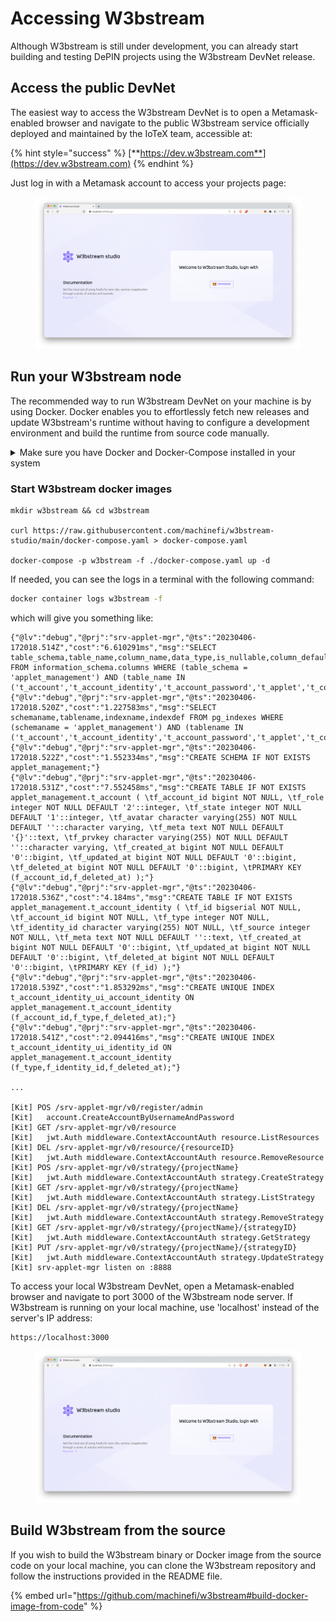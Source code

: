 # Accessing W3bstream

Although W3bstream is still under development, you can already start building and testing DePIN projects using the W3bstream DevNet release.&#x20;

## Access the public DevNet

The easiest way to access the W3bstream DevNet is to open a Metamask-enabled browser and navigate to the public W3bstream service officially deployed and maintained by the IoTeX team, accessible at:

{% hint style="success" %}
[**https://dev.w3bstream.com**](https://dev.w3bstream.com)
{% endhint %}

Just log in with a Metamask account to access your projects page:

<figure><img src="../.gitbook/assets/image (1).png" alt=""><figcaption></figcaption></figure>

## &#x20;Run your W3bstream node

The recommended way to run W3bstream DevNet on your machine is by using Docker. Docker enables you to effortlessly fetch new releases and update W3bstream's runtime without having to configure a development environment and build the runtime from source code manually.

<details>

<summary>Make sure you have Docker and Docker-Compose installed in your system</summary>

Install Docker from the official website:

[https://www.docker.com](https://www.docker.com)

Once you have Docker installed in your system, make sure your user is allowed to run the docker command with:

```bash
 sudo usermod -aG docker $USER
```

Log out and log back in so that your group membership is re-evaluated, then verify that you can run `docker` commands without `sudo`

```bash
docker run hello-world
```

</details>

### Start W3bstream docker images

```
mkdir w3bstream && cd w3bstream

curl https://raw.githubusercontent.com/machinefi/w3bstream-studio/main/docker-compose.yaml > docker-compose.yaml

docker-compose -p w3bstream -f ./docker-compose.yaml up -d
```

If needed, you can see the logs in a terminal with the following command:

```bash
docker container logs w3bstream -f
```

which will give you something like:

```
{"@lv":"debug","@prj":"srv-applet-mgr","@ts":"20230406-172018.514Z","cost":"6.610291ms","msg":"SELECT table_schema,table_name,column_name,data_type,is_nullable,column_default,character_maximum_length,numeric_precision,numeric_scale FROM information_schema.columns WHERE (table_schema = 'applet_management') AND (table_name IN ('t_account','t_account_identity','t_account_password','t_applet','t_config','t_event_log','t_instance','t_project','t_publisher','t_resource','t_strategy','t_wasm_log'))"}
{"@lv":"debug","@prj":"srv-applet-mgr","@ts":"20230406-172018.520Z","cost":"1.227583ms","msg":"SELECT schemaname,tablename,indexname,indexdef FROM pg_indexes WHERE (schemaname = 'applet_management') AND (tablename IN ('t_account','t_account_identity','t_account_password','t_applet','t_config','t_event_log','t_instance','t_project','t_publisher','t_resource','t_strategy','t_wasm_log'))"}
{"@lv":"debug","@prj":"srv-applet-mgr","@ts":"20230406-172018.522Z","cost":"1.552334ms","msg":"CREATE SCHEMA IF NOT EXISTS applet_management;"}
{"@lv":"debug","@prj":"srv-applet-mgr","@ts":"20230406-172018.531Z","cost":"7.552458ms","msg":"CREATE TABLE IF NOT EXISTS applet_management.t_account ( \tf_account_id bigint NOT NULL, \tf_role integer NOT NULL DEFAULT '2'::integer, \tf_state integer NOT NULL DEFAULT '1'::integer, \tf_avatar character varying(255) NOT NULL DEFAULT ''::character varying, \tf_meta text NOT NULL DEFAULT '{}'::text, \tf_prvkey character varying(255) NOT NULL DEFAULT ''::character varying, \tf_created_at bigint NOT NULL DEFAULT '0'::bigint, \tf_updated_at bigint NOT NULL DEFAULT '0'::bigint, \tf_deleted_at bigint NOT NULL DEFAULT '0'::bigint, \tPRIMARY KEY (f_account_id,f_deleted_at) );"}
{"@lv":"debug","@prj":"srv-applet-mgr","@ts":"20230406-172018.536Z","cost":"4.184ms","msg":"CREATE TABLE IF NOT EXISTS applet_management.t_account_identity ( \tf_id bigserial NOT NULL, \tf_account_id bigint NOT NULL, \tf_type integer NOT NULL, \tf_identity_id character varying(255) NOT NULL, \tf_source integer NOT NULL, \tf_meta text NOT NULL DEFAULT ''::text, \tf_created_at bigint NOT NULL DEFAULT '0'::bigint, \tf_updated_at bigint NOT NULL DEFAULT '0'::bigint, \tf_deleted_at bigint NOT NULL DEFAULT '0'::bigint, \tPRIMARY KEY (f_id) );"}
{"@lv":"debug","@prj":"srv-applet-mgr","@ts":"20230406-172018.539Z","cost":"1.853292ms","msg":"CREATE UNIQUE INDEX t_account_identity_ui_account_identity ON applet_management.t_account_identity (f_account_id,f_type,f_deleted_at);"}
{"@lv":"debug","@prj":"srv-applet-mgr","@ts":"20230406-172018.541Z","cost":"2.094416ms","msg":"CREATE UNIQUE INDEX t_account_identity_ui_identity_id ON applet_management.t_account_identity (f_type,f_identity_id,f_deleted_at);"}

...

[Kit] POS /srv-applet-mgr/v0/register/admin
[Kit] 	account.CreateAccountByUsernameAndPassword
[Kit] GET /srv-applet-mgr/v0/resource
[Kit] 	jwt.Auth middleware.ContextAccountAuth resource.ListResources
[Kit] DEL /srv-applet-mgr/v0/resource/{resourceID}
[Kit] 	jwt.Auth middleware.ContextAccountAuth resource.RemoveResource
[Kit] POS /srv-applet-mgr/v0/strategy/{projectName}
[Kit] 	jwt.Auth middleware.ContextAccountAuth strategy.CreateStrategy
[Kit] GET /srv-applet-mgr/v0/strategy/{projectName}
[Kit] 	jwt.Auth middleware.ContextAccountAuth strategy.ListStrategy
[Kit] DEL /srv-applet-mgr/v0/strategy/{projectName}
[Kit] 	jwt.Auth middleware.ContextAccountAuth strategy.RemoveStrategy
[Kit] GET /srv-applet-mgr/v0/strategy/{projectName}/{strategyID}
[Kit] 	jwt.Auth middleware.ContextAccountAuth strategy.GetStrategy
[Kit] PUT /srv-applet-mgr/v0/strategy/{projectName}/{strategyID}
[Kit] 	jwt.Auth middleware.ContextAccountAuth strategy.UpdateStrategy
[Kit] srv-applet-mgr listen on :8888
```

To access your local W3bstream DevNet, open a Metamask-enabled browser and navigate to port 3000 of the W3bstream node server. If W3bstream is running on your local machine, use 'localhost' instead of the server's IP address:

```
https://localhost:3000
```

<figure><img src="../.gitbook/assets/image (1).png" alt=""><figcaption></figcaption></figure>

## Build W3bstream from the source

If you wish to build the W3bstream binary or Docker image from the source code on your local machine, you can clone the W3bstream repository and follow the instructions provided in the README file.

{% embed url="https://github.com/machinefi/w3bstream#build-docker-image-from-code" %}
